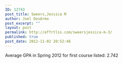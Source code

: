 ```yaml
---
ID: 12743
post_title: Sweers,Jessica M
author: Joel DesArmo
post_excerpt: ""
layout: post
permalink: http://effrtlss.com/sweersjessica-m-3/
published: true
post_date: 2012-11-02 20:52:46
---
```

<p>Average GPA in Spring 2012 for first course listed: 2.742</p>